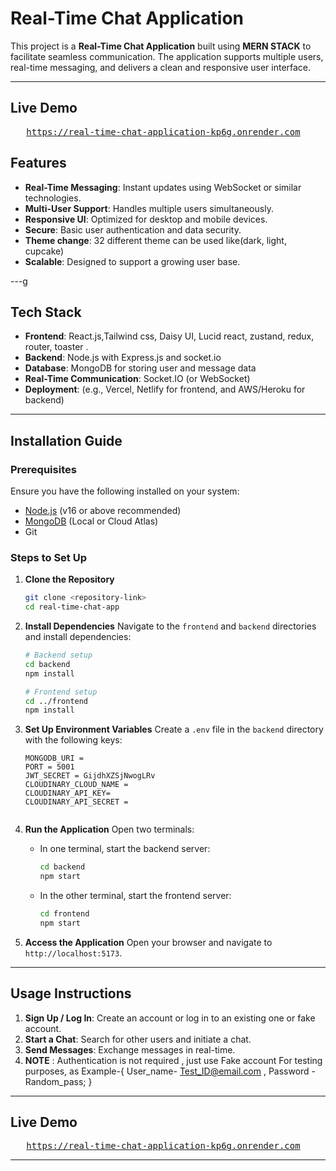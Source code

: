 # Real-Time Chat Application

This project is a **Real-Time Chat Application** built using **MERN STACK** to facilitate seamless communication. The application supports multiple users, real-time messaging, and delivers a clean and responsive user interface.

---
## Live Demo 

<pre>
   <a href= "https://real-time-chat-application-kp6g.onrender.com">https://real-time-chat-application-kp6g.onrender.com</a>
</pre>

## Features

- **Real-Time Messaging**: Instant updates using WebSocket or similar technologies.
- **Multi-User Support**: Handles multiple users simultaneously.
- **Responsive UI**: Optimized for desktop and mobile devices.
- **Secure**: Basic user authentication and data security.
-  **Theme change**: 32 different theme can be used like(dark, light, cupcake)
- **Scalable**: Designed to support a growing user base.

---g

## Tech Stack

- **Frontend**: React.js,Tailwind css, Daisy UI, Lucid react, zustand, redux, router, toaster .
- **Backend**: Node.js with Express.js and socket.io
- **Database**: MongoDB for storing user and message data
- **Real-Time Communication**: Socket.IO (or WebSocket)
- **Deployment**: (e.g., Vercel, Netlify for frontend, and AWS/Heroku for backend)

---

## Installation Guide

### Prerequisites

Ensure you have the following installed on your system:
- [Node.js](https://nodejs.org/) (v16 or above recommended)
- [MongoDB](https://www.mongodb.com/) (Local or Cloud Atlas)
- Git

### Steps to Set Up

1. **Clone the Repository**
   ```bash
   git clone <repository-link>
   cd real-time-chat-app
   ```

2. **Install Dependencies**
   Navigate to the `frontend` and `backend` directories and install dependencies:
   ```bash
   # Backend setup
   cd backend
   npm install

   # Frontend setup
   cd ../frontend
   npm install
   ```

3. **Set Up Environment Variables**
   Create a `.env` file in the `backend` directory with the following keys:
   ```plaintext
   MONGODB_URI = 
   PORT = 5001
   JWT_SECRET = GijdhXZSjNwogLRv
   CLOUDINARY_CLOUD_NAME =
   CLOUDINARY_API_KEY= 
   CLOUDINARY_API_SECRET =


   ```

3. **Run the Application**
   Open two terminals:
   - In one terminal, start the backend server:
     ```bash
     cd backend
     npm start
     ```
   - In the other terminal, start the frontend server:
     ```bash
     cd frontend
     npm start
     ```

4. **Access the Application**
   Open your browser and navigate to `http://localhost:5173`.

---

## Usage Instructions

1. **Sign Up / Log In**: Create an account or log in to an existing one  or fake account.
2. **Start a Chat**: Search for other users and initiate a chat.
3. **Send Messages**: Exchange messages in real-time.
4. **NOTE** : Authentication is not required , just use Fake account For testing purposes,
    as Example-{ 
      User_name- Test_ID@email.com , Password -Random_pass;
    }
---


## Live Demo 

<pre>
   <a href= "https://real-time-chat-application-kp6g.onrender.com">https://real-time-chat-application-kp6g.onrender.com</a>
</pre>

---


